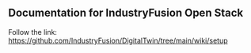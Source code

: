 ## Documentation for IndustryFusion Open Stack

Follow the link: https://github.com/IndustryFusion/DigitalTwin/tree/main/wiki/setup
